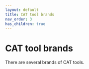 ```yaml
---
layout: default
title: CAT tool brands
nav_order: 3
has_children: true
---
```


# CAT tool brands

There are several brands of CAT tools.
